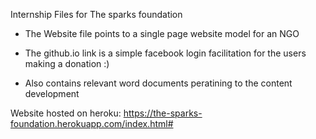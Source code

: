 Internship Files for The sparks foundation

* The Website file points to a single page website model for an NGO

* The github.io link is a simple facebook login facilitation for the users making a donation  :)

* Also contains relevant word documents peratining to the content development

Website hosted on heroku: https://the-sparks-foundation.herokuapp.com/index.html#
